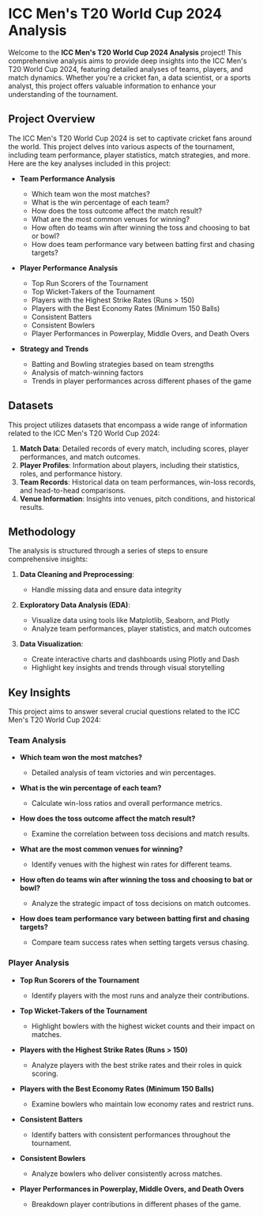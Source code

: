 # ICC Men's T20 World Cup 2024 Analysis

Welcome to the **ICC Men's T20 World Cup 2024 Analysis** project! This comprehensive analysis aims to provide deep insights into the ICC Men's T20 World Cup 2024, featuring detailed analyses of teams, players, and match dynamics. Whether you're a cricket fan, a data scientist, or a sports analyst, this project offers valuable information to enhance your understanding of the tournament.

## Project Overview

The ICC Men's T20 World Cup 2024 is set to captivate cricket fans around the world. This project delves into various aspects of the tournament, including team performance, player statistics, match strategies, and more. Here are the key analyses included in this project:

- **Team Performance Analysis**
  - Which team won the most matches?
  - What is the win percentage of each team?
  - How does the toss outcome affect the match result?
  - What are the most common venues for winning?
  - How often do teams win after winning the toss and choosing to bat or bowl?
  - How does team performance vary between batting first and chasing targets?

- **Player Performance Analysis**
  - Top Run Scorers of the Tournament
  - Top Wicket-Takers of the Tournament
  - Players with the Highest Strike Rates (Runs > 150)
  - Players with the Best Economy Rates (Minimum 150 Balls)
  - Consistent Batters
  - Consistent Bowlers
  - Player Performances in Powerplay, Middle Overs, and Death Overs

- **Strategy and Trends**
  - Batting and Bowling strategies based on team strengths
  - Analysis of match-winning factors
  - Trends in player performances across different phases of the game

## Datasets

This project utilizes datasets that encompass a wide range of information related to the ICC Men's T20 World Cup 2024:

1. **Match Data**: Detailed records of every match, including scores, player performances, and match outcomes.
2. **Player Profiles**: Information about players, including their statistics, roles, and performance history.
3. **Team Records**: Historical data on team performances, win-loss records, and head-to-head comparisons.
4. **Venue Information**: Insights into venues, pitch conditions, and historical results.

## Methodology

The analysis is structured through a series of steps to ensure comprehensive insights:

1. **Data Cleaning and Preprocessing**:
   - Handle missing data and ensure data integrity

2. **Exploratory Data Analysis (EDA)**:
   - Visualize data using tools like Matplotlib, Seaborn, and Plotly
   - Analyze team performances, player statistics, and match outcomes

3. **Data Visualization**:
   - Create interactive charts and dashboards using Plotly and Dash
   - Highlight key insights and trends through visual storytelling

## Key Insights

This project aims to answer several crucial questions related to the ICC Men's T20 World Cup 2024:

### Team Analysis
- **Which team won the most matches?**
  - Detailed analysis of team victories and win percentages.
  
- **What is the win percentage of each team?**
  - Calculate win-loss ratios and overall performance metrics.

- **How does the toss outcome affect the match result?**
  - Examine the correlation between toss decisions and match results.

- **What are the most common venues for winning?**
  - Identify venues with the highest win rates for different teams.

- **How often do teams win after winning the toss and choosing to bat or bowl?**
  - Analyze the strategic impact of toss decisions on match outcomes.

- **How does team performance vary between batting first and chasing targets?**
  - Compare team success rates when setting targets versus chasing.

### Player Analysis
- **Top Run Scorers of the Tournament**
  - Identify players with the most runs and analyze their contributions.

- **Top Wicket-Takers of the Tournament**
  - Highlight bowlers with the highest wicket counts and their impact on matches.

- **Players with the Highest Strike Rates (Runs > 150)**
  - Analyze players with the best strike rates and their roles in quick scoring.

- **Players with the Best Economy Rates (Minimum 150 Balls)**
  - Examine bowlers who maintain low economy rates and restrict runs.

- **Consistent Batters**
  - Identify batters with consistent performances throughout the tournament.

- **Consistent Bowlers**
  - Analyze bowlers who deliver consistently across matches.

- **Player Performances in Powerplay, Middle Overs, and Death Overs**
  - Breakdown player contributions in different phases of the game.
